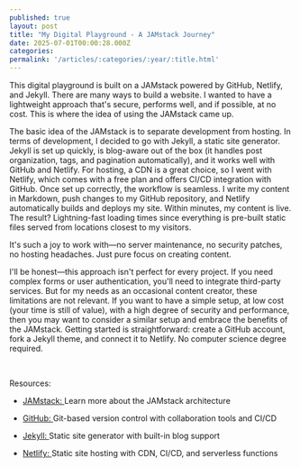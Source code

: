 ```yaml
---
published: true
layout: post
title: "My Digital Playground - A JAMstack Journey"
date: 2025-07-01T00:00:28.000Z
categories:
permalink: '/articles/:categories/:year/:title.html'
---
```

This digital playground is built on a JAMstack powered by GitHub, Netlify, and Jekyll.
There are many ways to build a website. I wanted to have a lightweight approach that's secure, performs well, and if possible, at no cost. This is where the idea of using the JAMstack came up.

<!--End of Excerpt-->

The basic idea of the JAMstack is to separate development from hosting. In terms of development, I decided to go with Jekyll, a static site generator. Jekyll is set up quickly, is blog-aware out of the box (it handles post organization, tags, and pagination automatically), and it works well with GitHub and Netlify. For hosting, a CDN is a great choice, so I went with Netlify, which comes with a free plan and offers CI/CD integration with GitHub.
Once set up correctly, the workflow is seamless. I write my content in Markdown, push changes to my GitHub repository, and Netlify automatically builds and deploys my site. Within minutes, my content is live. The result? Lightning-fast loading times since everything is pre-built static files served from locations closest to my visitors.

It's such a joy to work with—no server maintenance, no security patches, no hosting headaches. Just pure focus on creating content.

I'll be honest—this approach isn't perfect for every project. If you need complex forms or user authentication, you'll need to integrate third-party services. But for my needs as an occasional content creator, these limitations are not relevant.
If you want to have a simple setup, at low cost (your time is still of value), with a high degree of security and performance, then you may want to consider a similar setup and embrace the benefits of the JAMstack. Getting started is straightforward: create a GitHub account, fork a Jekyll theme, and connect it to Netlify.
No computer science degree required.

&nbsp;
&nbsp;

Resources:

- [JAMstack: ](https://jamstack.org)
Learn more about the JAMstack architecture

- [GitHub: ](https://github.com)
Git-based version control with collaboration tools and CI/CD

- [Jekyll: ](https://jekyllrb.com)
Static site generator with built-in blog support

- [Netlify: ](https://netlify.com)
Static site hosting with CDN, CI/CD, and serverless functions
